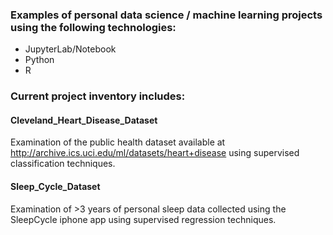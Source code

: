 ### Examples of personal data science / machine learning projects using the following technologies: ###

* JupyterLab/Notebook
* Python
* R

### Current project inventory includes: ###

#### Cleveland_Heart_Disease_Dataset ####
Examination of the public health dataset available at http://archive.ics.uci.edu/ml/datasets/heart+disease using supervised classification techniques.

#### Sleep_Cycle_Dataset ####
Examination of >3 years of personal sleep data collected using the SleepCycle iphone app using supervised regression techniques.